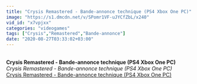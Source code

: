 ```yaml
---
title: "Crysis Remastered - Bande-annonce technique (PS4 Xbox One PC)"
image: "https://s1.dmcdn.net/v/SPomr1VF-uJYCfZbL/x240"
vid_id: "x7vpjxx"
categories: "videogames"
tags: ["Crysis","Remastered","Bande-annonce"]
date: "2020-08-27T03:33:02+03:00"
---
```

<br><b>Crysis Remastered - Bande-annonce technique (PS4 Xbox One PC)</b><br> <i>Crysis Remastered - Bande-annonce technique (PS4 Xbox One PC)</i><br> <u>Crysis Remastered - Bande-annonce technique (PS4 Xbox One PC)</u>
